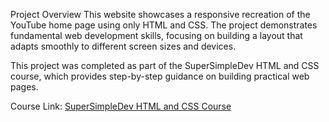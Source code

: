 Project Overview
This website showcases a responsive recreation of the YouTube home page using only HTML and CSS. The project demonstrates fundamental web development skills, focusing on building a layout that adapts smoothly to different screen sizes and devices.

This project was completed as part of the SuperSimpleDev HTML and CSS course, which provides step-by-step guidance on building practical web pages.

Course Link: [SuperSimpleDev HTML and CSS Course](https://youtu.be/G3e-cpL7ofc?si=DTdDfAghDUzRGpDX)